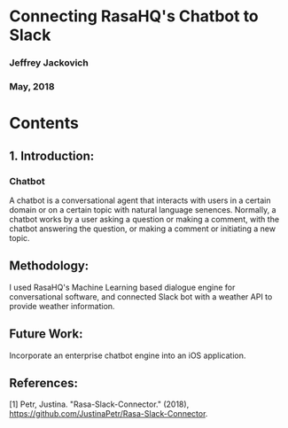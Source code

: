 Connecting RasaHQ's Chatbot to Slack
=================================================================

### Jeffrey Jackovich
### May, 2018

# Contents


## 1. Introduction:  

###  Chatbot

A chatbot is a conversational agent that interacts with users in a certain domain or on a 
certain topic with natural language senences.  Normally, a chatbot works by a user asking a
question or making a comment, with the chatbot answering the question, or making a comment
or initiating a new topic.  

## Methodology: 
I used RasaHQ's Machine Learning based dialogue engine for conversational software, and 
connected Slack bot with a weather API to provide weather information.

## Future Work:
Incorporate an enterprise chatbot engine into an iOS application. 

## References:

[1] Petr, Justina. "Rasa-Slack-Connector." (2018), https://github.com/JustinaPetr/Rasa-Slack-Connector.
